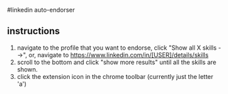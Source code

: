 #linkedin auto-endorser

## instructions
1. navigate to the profile that you want to endorse, click "Show all X skills -->", or, navigate to https://www.linkedin.com/in/[USER]/details/skills
2. scroll to the bottom and click "show more results" until all the skills are shown.
3. click the extension icon in the chrome toolbar (currently just the letter 'a')
